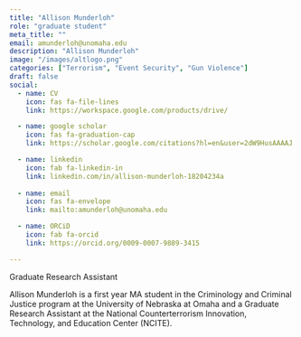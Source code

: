 ```yaml
---
title: "Allison Munderloh"
role: "graduate student"
meta_title: ""
email: amunderloh@unomaha.edu
description: "Allison Munderloh"
image: "/images/altlogo.png"
categories: ["Terrorism", "Event Security", "Gun Violence"]
draft: false
social:
  - name: CV
    icon: fas fa-file-lines
    link: https://workspace.google.com/products/drive/

  - name: google scholar
    icon: fas fa-graduation-cap
    link: https://scholar.google.com/citations?hl=en&user=2dW9HusAAAAJ

  - name: linkedin
    icon: fab fa-linkedin-in
    link: linkedin.com/in/allison-munderloh-18204234a
  
  - name: email
    icon: fas fa-envelope
    link: mailto:amunderloh@unomaha.edu

  - name: ORCiD
    icon: fab fa-orcid
    link: https://orcid.org/0009-0007-9889-3415

---
```

Graduate Research Assistant

<!--more-->

Allison Munderloh is a first year MA student in the Criminology and Criminal Justice program at the University of Nebraska at Omaha and a Graduate Research Assistant at the National Counterterrorism Innovation, Technology, and Education Center (NCITE).